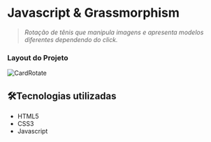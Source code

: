 # Javascript & Grassmorphism

>  *Rotação de tênis que manipula imagens e apresenta modelos diferentes dependendo do click.*

<h3>Layout do Projeto</h3>

![CardRotate](https://user-images.githubusercontent.com/91090285/195439546-ddd9ab5e-4751-4608-a4a4-e86717ee67c6.gif)


<h2>🛠Tecnologias utilizadas</h2>

- HTML5
- CSS3
- Javascript
